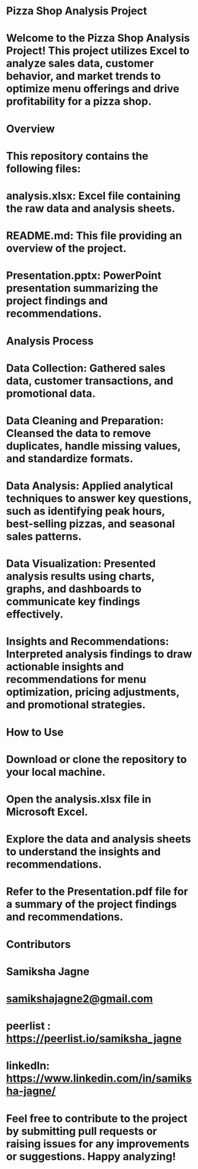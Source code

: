 # Pizza Shop Analysis Project
# Welcome to the Pizza Shop Analysis Project! This project utilizes Excel to analyze sales data, customer behavior, and market trends to optimize menu offerings and drive profitability for a pizza shop.

# Overview
# This repository contains the following files:

# analysis.xlsx: Excel file containing the raw data and analysis sheets.
# README.md: This file providing an overview of the project.
# Presentation.pptx: PowerPoint presentation summarizing the project findings and recommendations.
# Analysis Process
# Data Collection: Gathered sales data, customer transactions, and promotional data.
# Data Cleaning and Preparation: Cleansed the data to remove duplicates, handle missing values, and standardize formats.
# Data Analysis: Applied analytical techniques to answer key questions, such as identifying peak hours, best-selling pizzas, and seasonal sales patterns.
# Data Visualization: Presented analysis results using charts, graphs, and dashboards to communicate key findings effectively.
# Insights and Recommendations: Interpreted analysis findings to draw actionable insights and recommendations for menu optimization, pricing adjustments, and promotional strategies.
# How to Use
# Download or clone the repository to your local machine.
# Open the analysis.xlsx file in Microsoft Excel.
# Explore the data and analysis sheets to understand the insights and recommendations.
# Refer to the Presentation.pdf file for a summary of the project findings and recommendations.
# Contributors
# Samiksha Jagne
# samikshajagne2@gmail.com
# peerlist : https://peerlist.io/samiksha_jagne
# linkedIn: https://www.linkedin.com/in/samiksha-jagne/
# Feel free to contribute to the project by submitting pull requests or raising issues for any improvements or suggestions. Happy analyzing!
